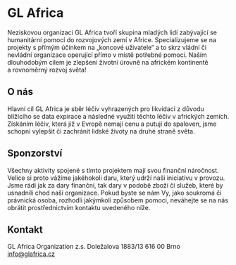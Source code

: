 # GL Africa

Neziskovou organizaci GL Africa tvoří skupina mladých lidí zabývající se humanitární pomocí do rozvojových zemí v Africe. Specializujeme se na projekty s přímým účinkem na „koncové uživatele“ a to skrz vládní či nevládní organizace operující přímo v místě potřebné pomoci. Naším dlouhodobým cílem je zlepšení životní úrovně na africkém kontinentě a rovnoměrný rozvoj světa!

## O nás

Hlavní cíl GL Africa je sběr léčiv vyhrazených pro likvidaci z důvodu blížícího se data expirace a následné využití těchto léčiv v afrických zemích. Získáním léčiv, která již v Evropě nemají cenu a putují do spaloven, jsme schopni vylepšit či zachránit lidské životy na druhé straně světa.

## Sponzorství

Všechny aktivity spojené s tímto projektem mají svou finanční náročnost. Velice si proto vážíme jakéhokoli daru, který udrží naši iniciativu v provozu. Jsme rádi jak za dary finanční, tak dary v podobě zboží či služeb, které by usnadnili chod naší organizace. Pokud byste se nám Vy, jako soukromá či právnická osoba, rozhodli jakýmkoli způsobem pomoci, neváhejte se na nás obrátit prostřednictvím kontaktu uvedeného níže.

## Kontakt

GL Africa Organization z.s.
Doležalova 1883/13
616 00 Brno
info@glafrica.cz
